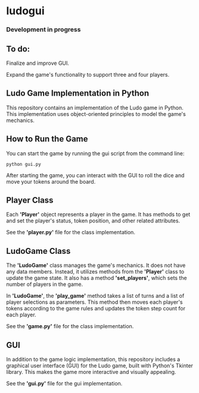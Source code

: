 # ludogui

### Development in progress

## To do:
Finalize and improve GUI. 

Expand the game's functionality to support three and four players. 

## Ludo Game Implementation in Python
This repository contains an implementation of the Ludo game in Python. This implementation uses object-oriented principles to model the game's mechanics.

## How to Run the Game
You can start the game by running the gui script from the command line:

`python gui.py`

After starting the game, you can interact with the GUI to roll the dice and move your tokens around the board.

## Player Class

Each <b>'Player'</b> object represents a player in the game. It has methods to get and set the player's status, token position, and other related attributes.

See the <b>'player.py'</b> file for the class implementation.

## LudoGame Class

The <b>'LudoGame'</b> class manages the game's mechanics. It does not have any data members. Instead, it utilizes methods from the <b>'Player'</b> class to update the game state. It also has a method <b>'set_players'</b>, which sets the number of players in the game.

In <b>'LudoGame'</b>, the <b>'play_game'</b> method takes a list of turns and a list of player selections as parameters. This method then moves each player's tokens according to the game rules and updates the token step count for each player.

See the <b>'game.py'</b> file for the class implementation.

## GUI
In addition to the game logic implementation, this repository includes a graphical user interface (GUI) for the Ludo game, built with Python's Tkinter library. This makes the game more interactive and visually appealing.

See the <b>'gui.py'</b> file for the gui implementation.
